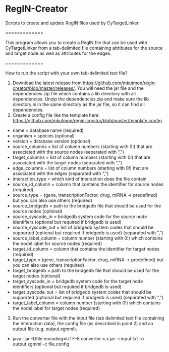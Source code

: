 # RegIN-Creator
Scripts to create and update RegIN files used by CyTargetLinker

=============

This program allows you to create a RegIN file that can be used with CyTargetLinker from a tab-delimited file containing attributes for the source and target node as well as attributes for the edges.

=============

How to run the script with your own tab-delimited text file?

1. Download the latest release from https://github.com/mkutmon/regin-creator/blob/master/releases/. You will need the jar file and the dependencies zip file which contains a lib directory with all dependencies. Unzip the dependencies.zip and make sure the lib directory is in the same directory as the jar file, so it can find all dependencies.
2. Create a config file like the template here: https://github.com/mkutmon/regin-creator/blob/master/template.config.
 * name = database name (required)
 * organism = species (optional)
 * version = database version (optional)
 * source_columns = list of column numbers (starting with 0!) that are associated with the source nodes (separated with ",")
 * target_columns = list of column numbers (starting with 0!) that are associated with the target nodes (separated with ",")
 * edge_columns = list of column numbers (starting with 0!) that are associated with the edges (separated with ",")
 * interaction_type = which kind of interaction does the file contain
 * source_id_column = column that contains the identifier for source nodes (required)
 * source_type = (gene, transcriptionFactor, drug, miRNA -> predefined) but you can also use others (required)
 * source_bridgedb = path to the bridgedb file that should be used for the source nodes (optional)
 * source_syscode_in = bridgedb system code for the source node identifiers (optional but required if bridgedb is used)
 * source_syscode_out = list of bridgedb system codes that should be supported (optional but required if bridgedb is used) (separated with ",")
 * source_label_column = column number (starting with 0!) which contains the nodel label for source nodes (required)
 * target_id_column = column that contains the identifier for target nodes (required)
 * target_type = (gene, transcriptionFactor, drug, miRNA -> predefined) but you can also use others (required)
 * target_bridgedb = path to the bridgedb file that should be used for the target nodes (optional)
 * target_syscode_in = bridgedb system code for the target node identifiers (optional but required if bridgedb is used)
 * target_syscode_out = list of bridgedb system codes that should be supported (optional but required if bridgedb is used) (separated with ",")
 * target_label_column = column number (starting with 0!) which contains the nodel label for target nodes (required)
          
          
3. Run the converter file with the input file (tab delimited text file containing the interaction data), the config file (as described in point 2) and an output file (e.g. output.xgmml).
 * java -jar -Dfile.encoding=UTF-8 converter-x.x.jar -i input.txt -o output.xgmml -c file.config
 

